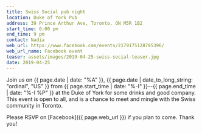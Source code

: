 ```yaml
---
title: Swiss Social pub night
location: Duke of York Pub
address: 39 Prince Arthur Ave, Toronto, ON M5R 1B2
start_time: 6:00 pm
end_time: 9 pm
contact: Nadia
web_url: https://www.facebook.com/events/2179175128795396/
web_url_name: Facebook event
teaser: assets/images/2019-04-25-swiss-social-teaser.jpg
date: 2019-04-25
---
```


Join us on {{ page.date | date: "%A" }}, {{ page.date | date_to_long_string:
"ordinal", "US" }} from {{ page.start_time | date: "%-I" }}--{{ page.end_time |
date: "%-I %P" }} at the Duke of York for some drinks and good company. This
event is open to all, and is a chance to meet and mingle with the Swiss
community in Toronto.

Please RSVP on [Facebook]({{ page.web_url }}) if you plan to come. Thank you!
